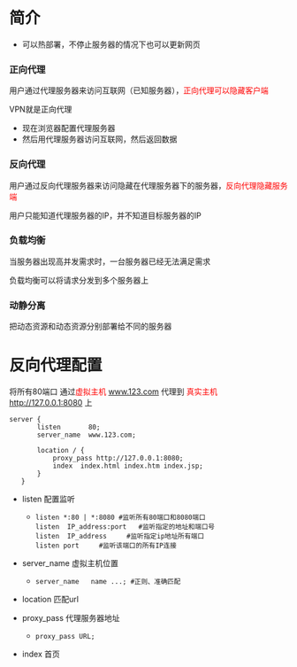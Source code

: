 # 简介

- 可以热部署，不停止服务器的情况下也可以更新网页

### 正向代理

用户通过代理服务器来访问互联网（已知服务器），<font color='red'>正向代理可以隐藏客户端</font>

VPN就是正向代理

- 现在浏览器配置代理服务器
- 然后用代理服务器访问互联网，然后返回数据

### 反向代理

用户通过反向代理服务器来访问隐藏在代理服务器下的服务器，<font color='red'>反向代理隐藏服务端</font>

用户只能知道代理服务器的IP，并不知道目标服务器的IP

### 负载均衡

当服务器出现高并发需求时，一台服务器已经无法满足需求

负载均衡可以将请求分发到多个服务器上

### 动静分离

把动态资源和动态资源分别部署给不同的服务器

# 反向代理配置

将所有80端口 通过<font style="color:red">虚拟主机</font> www.123.com 代理到 <font style="color:red">真实主机</font> http://127.0.0.1:8080 上

 ```nginx
server {
        listen       80;
        server_name  www.123.com;

        location / {
            proxy_pass http://127.0.0.1:8080;
            index  index.html index.htm index.jsp;
        }
    }
 ```

- listen 配置监听

  - ```nginx
    listen *:80 | *:8080 #监听所有80端口和8080端口
    listen  IP_address:port   #监听指定的地址和端口号
    listen  IP_address     #监听指定ip地址所有端口
    listen port     #监听该端口的所有IP连接
    ```

- server_name 虚拟主机位置

  - ```nginx
    server_name   name ...; #正则、准确匹配
    ```

- location 匹配url

- proxy_pass 代理服务器地址

  - ```nginx
    proxy_pass URL;
    ```

- index 首页